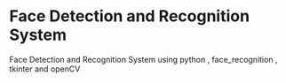 # Face Detection and Recognition System 


Face Detection and Recognition System  using python , face_recognition , tkinter and openCV
